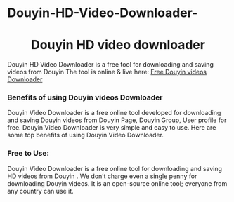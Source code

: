 # Douyin-HD-Video-Downloader-
# <div align="center">Douyin HD video downloader </div>  
  

Douyin HD Video Downloader is a free tool for downloading and saving videos from Douyin The tool is online & live here: [Free Douyin  videos Downloader](https://hdstockimages.com/douyin-video-downloader/)  
  


### Benefits of using Douyin  videos Downloader  
Douyin  Video Downloader is a free online tool developed for downloading and saving Douyin  videos from Douyin  Page, Douyin  Group, User profile for free. Douyin  Video Downloader is very simple and easy to use. Here are some top benefits of using Douyin  Video Downloader.  
 
 ### Free to Use: 
Douyin  Video Downloader is a free online tool for downloading and saving HD videos from Douyin . We don’t charge even a single penny for downloading Douyin  videos. It is an open-source online tool; everyone from any country can use it. 
<br/>  


  


